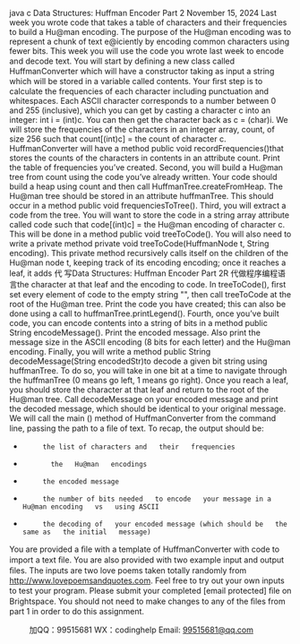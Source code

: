 java c
Data Structures: Huffman Encoder Part 2
November   15, 2024
Last   week   you   wrote code   that   takes a   table of characters and   their   frequencies   to
build a Hu@man encoding.   The purpose of the Hu@man encoding   was to represent a chunk   of text e@iciently by encoding common characters using fewer bits.   This   week   you   will use the code   you   wrote last   week   to encode and decode   text.
You   will   start   by   deﬁning   a   new   class   called   HuffmanConverter   which   will   have   a constructor taking as input a string   which   will be stored in a   variable called contents.
Your   ﬁrst step is   to calculate   the   frequencies of each character including
punctuation and   whitespaces. Each   ASCII character corresponds   to a number between 0   and   255 (inclusive),   which   you   can   get   by   casting   a   character   c   into   an   integer: int   i   =   (int)c.   You   can   then   get   the   character   back   as   c   =   (char)i.   We   will   store   the frequencies of   the characters in an integer array, count, of size 256 such   that   count[(int)c]   = the   count   of   character   c. HuffmanConverter   will   have   a   method public void recordFrequencies()that stores the counts of the characters in contents   in   an   attribute   count. Print   the   table   of   frequencies   you’ve   created.
Second,   you   will   build   a   Hu@man   tree   from   count   using   the   code   you’ve   already written.   Your code should build a heap using count   and   then call   HuffmanTree.createFromHeap.   The   Hu@man   tree   should   be   stored   in   an   attribute huffmanTree. This should occur in a method public void   frequenciesToTree().
Third,   you   will extract a code from the tree.   You   will   want to store the code in a string   array   attribute   called   code   such   that   code[(int)c]   = the   Hu@man   encoding   of   character   c.   This   will   be   done   in   a   method   public   void   treeToCode().   You   will   also need   to   write   a   private   method   private   void   treeToCode(HuffmanNode   t,   String encoding).   This private method recursively calls itself on the children of the Hu@man   node   t, keeping   track   of   its   encoding   encoding; once   it   reaches   a   leaf, it   adds 代 写Data Structures: Huffman Encoder Part 2R
代做程序编程语言the character at that leaf and   the encoding to code. In treeToCode(),   ﬁrst set every   element   of   code   to   the   empty   string   "", then   call   treeToCode   at   the   root   of   the   Hu@man tree. Print   the   code   you   have   created;   this   can   also   be   done   using   a   call   to huffmanTree.printLegend().
Fourth, once   you’ve built code,   you can encode contents into a string of bits in a
method public String   encodeMessage(). Print the encoded message.   Also print the   message   size   in   the   ASCII   encoding   (8 bits   for   each   letter) and   the   Hu@man   encoding.
Finally,   you   will   write   a   method   public   String   decodeMessage(String
encodedStr)to   decode   a   given   bit   string   using   huffmanTree.   To   do   so,   you   will   take   in       one   bit   at   a   time   to   navigate   through   the   huffmanTree   (0 means   go   left, 1 means   go   right).   Once   you reach a leaf,   you should store   the character at   that leaf and return   to   the root of   the Hu@man tree. Call decodeMessage   on   your encoded message and print   the decoded   message,   which should be identical   to   your original message.
We   will   call   the   main   ()   method   of   HuffmanConverter   from   the   command   line,   passing   the path   to a   ﬁle of   text.   To recap,   the output should be:
-          the list of characters and   their   frequencies
-            the   Hu@man   encodings
-          the encoded message
-          the number of bits needed   to encode   your message in a Hu@man encoding   vs   using ASCII
-          the decoding of   your encoded message (which should be   the same as   the initial   message)
You are provided a ﬁle   with a template of HuffmanConverter   with code to import      a text ﬁle.   You are also provided   with two example input and output ﬁles.   The inputs are two   love poems   taken   totally randomly   from http://www.lovepoemsandquotes.com. Feel   free to   try out   your own inputs   to   test   your program.
Please submit   your completed [email   protected] ﬁle on Brightspace.   You   should not need   to make changes   to any of   the   ﬁles   from part 1 in order   to do   this assignment.





         
加QQ：99515681  WX：codinghelp  Email: 99515681@qq.com
